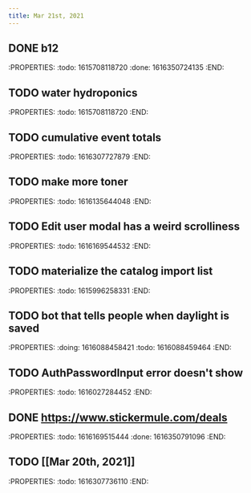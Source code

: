 ```yaml
---
title: Mar 21st, 2021
---
```


## DONE b12
:PROPERTIES:
:todo: 1615708118720
:done: 1616350724135
:END:
## TODO water hydroponics
:PROPERTIES:
:todo: 1615708118720
:END:
## TODO cumulative event totals
:PROPERTIES:
:todo: 1616307727879
:END:
## TODO make more toner
:PROPERTIES:
:todo: 1616135644048
:END:
## TODO Edit user modal has a weird scrolliness
:PROPERTIES:
:todo: 1616169544532
:END:
## TODO materialize the catalog import list
:PROPERTIES:
:todo: 1615996258331
:END:
## TODO bot that tells people when daylight is saved
:PROPERTIES:
:doing: 1616088458421
:todo: 1616088459464
:END:
## TODO AuthPasswordInput error doesn't show
:PROPERTIES:
:todo: 1616027284452
:END:
## DONE https://www.stickermule.com/deals
:PROPERTIES:
:todo: 1616169515444
:done: 1616350791096
:END:
## TODO [[Mar 20th, 2021]] 
:PROPERTIES:
:todo: 1616307736110
:END:
